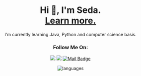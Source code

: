 <h1 align="center">Hi 👋, I'm Seda. <br> <a href="https://sedanstaskan.glitch.me/">Learn more.</a></h1>




<p align="center">I'm currently learning Java, Python and computer science basis. </p>

<h3 align="center"> Follow Me On: </h3>
  
<div align="center">
  
[![](https://img.shields.io/badge/linkedin-%230077B5.svg?&style=for-the-badge&logo=linkedin&logoColor=white)](https://www.linkedin.com/in/seda-n-taskan/)
[![](https://img.shields.io/badge/Instagram-E4405F?style=for-the-badge&logo=instagram&logoColor=white)](https://www.instagram.com/iamthesnt/)
[![Mail Badge](https://img.shields.io/badge/sedan.taskan@gmail.com-c14438?style=for-the-badge&logo=Gmail&logoColor=white&link=mailto:sedan.taskan@gmail.com)](mailto:saltukozelgul@gmail.com)

</div>
  


<p align="center">
  <img src="https://github-readme-stats.vercel.app/api/top-langs?username=imtribute12&theme=radical&show_icons=true&cache_seconds=1800&locale=en&layout=compact" alt="languages" />
</p>
